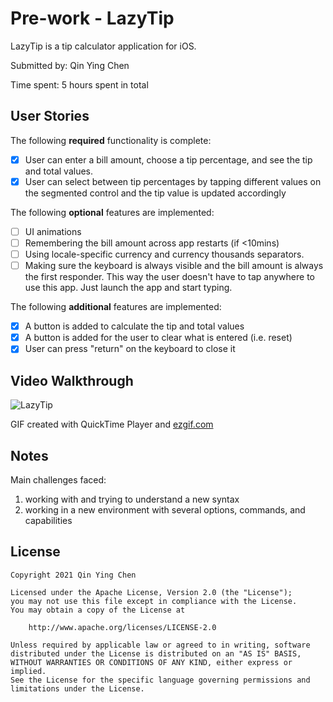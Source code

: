 # Pre-work - LazyTip

LazyTip is a tip calculator application for iOS.

Submitted by: Qin Ying Chen

Time spent: 5 hours spent in total

## User Stories

The following **required** functionality is complete:

* [x] User can enter a bill amount, choose a tip percentage, and see the tip and total values.
* [x] User can select between tip percentages by tapping different values on the segmented control and the tip value is updated accordingly

The following **optional** features are implemented:

* [ ] UI animations
* [ ] Remembering the bill amount across app restarts (if <10mins)
* [ ] Using locale-specific currency and currency thousands separators.
* [ ] Making sure the keyboard is always visible and the bill amount is always the first responder. This way the user doesn't have to tap anywhere to use this app. Just launch the app and start typing.

The following **additional** features are implemented:

- [x] A button is added to calculate the tip and total values
- [x] A button is added for the user to clear what is entered (i.e. reset)
- [x] User can press "return" on the keyboard to close it

## Video Walkthrough

![LazyTip](https://user-images.githubusercontent.com/60202147/128935574-58590475-6b01-4979-9e87-8d89a4236c68.gif)

GIF created with QuickTime Player and [ezgif.com](https://ezgif.com/video-to-gif)

## Notes
Main challenges faced:
1. working with and trying to understand a new syntax
2. working in a new environment with several options, commands, and capabilities

## License

    Copyright 2021 Qin Ying Chen

    Licensed under the Apache License, Version 2.0 (the "License");
    you may not use this file except in compliance with the License.
    You may obtain a copy of the License at

        http://www.apache.org/licenses/LICENSE-2.0

    Unless required by applicable law or agreed to in writing, software
    distributed under the License is distributed on an "AS IS" BASIS,
    WITHOUT WARRANTIES OR CONDITIONS OF ANY KIND, either express or implied.
    See the License for the specific language governing permissions and
    limitations under the License.
